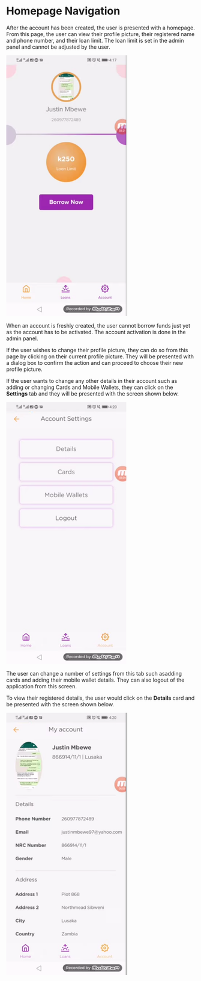 # Homepage Navigation

After the account has been created, the user is presented with a homepage. From this page, the user can view their profile picture, their registered name and phone number, and their loan limit. The loan limit is set in the admin panel and cannot be adjusted by the user.

![The app homepage](screenshots/home_screen/01_homepage.png)

When an account is freshly created, the user cannot borrow funds just yet as the account has to be activated. The account activation is done in the admin panel.

If the user wishes to change their profile picture, they can do so from this page by clicking on their current profile picture. They will be presented with a dialog box to confirm the action and can proceed to choose their new profile picture.

If the user wants to change any other details in their account such as adding or changing Cards and Mobile Wallets, they can click on the **Settings** tab and they will be presented with the screen shown below.

![Changing account settings](screenshots/home_screen/02_accounts_settings.png)

The user can change a number of settings from this tab such asadding cards and adding their mobile wallet details. They can also logout of the application from this screen.

To view their registered details, the user would click on the **Details** card and be presented with the screen shown below.

![The user/client account](screenshots/home_screen/03_user_account.png)
